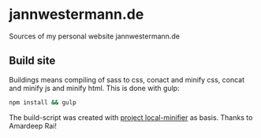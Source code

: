 # jannwestermann.de
Sources of my personal website jannwestermann.de

## Build site
Buildings means compiling of sass to css, conact and minify css, concat and minify js and minify html. This is done with gulp:

```bash
npm install && gulp
```

The build-script was created with [project local-minifier](https://github.com/amardeeprai/local-minifier) as basis. Thanks to Amardeep Rai!
